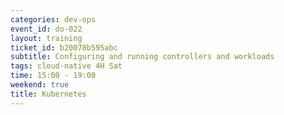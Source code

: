 ```yaml
---
categories: dev-ops
event_id: do-022
layout: training
ticket_id: b20078b595abc
subtitle: Configuring and running controllers and workloads
tags: cloud-native 4H Sat
time: 15:00 - 19:00
weekend: true
title: Kubernetes
---
```

